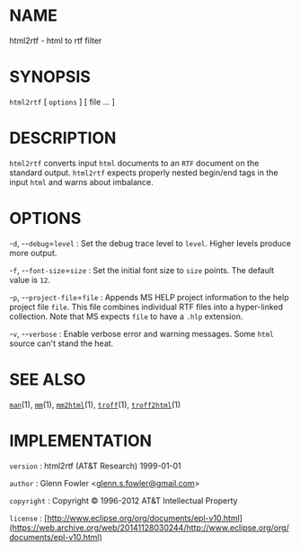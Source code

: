 # NAME

html2rtf - html to rtf filter

# SYNOPSIS

`html2rtf` \[ `options` \] \[ file ... \]

# DESCRIPTION

`html2rtf` converts input `html` documents to an `RTF` document on
the standard output. `html2rtf` expects properly nested begin/end tags
in the input `html` and warns about imbalance.

# OPTIONS

-`d`, --`debug`=`level`
:   Set the debug trace level to `level`. Higher levels produce
    more output.

-`f`, --`font-size`=`size`
:   Set the initial font size to `size` points. The default value is
    `12`.

-`p`, --`project-file`=`file`
:   Appends MS HELP project information to the help project file `file`.
    This file combines individual RTF files into a
    hyper-linked collection. Note that MS expects `file` to have a
    `.hlp` extension.

-`v`, --`verbose`
:   Enable verbose error and warning messages. Some `html` source
    can't stand the heat.

# SEE ALSO

[`man`](/web/20141128030244/http://www2.research.att.com/~astopen/man/man1/man.html)(1),
[`mm`](/web/20141128030244/http://www2.research.att.com/~astopen/man/man1/mm.html)(1),
[`mm2html`](/web/20141128030244/http://www2.research.att.com/~astopen/man/man1/mm2html.html)(1),
[`troff`](/web/20141128030244/http://www2.research.att.com/~astopen/man/man1/troff.html)(1),
[`troff2html`](/web/20141128030244/http://www2.research.att.com/~astopen/man/man1/troff2html.html)(1)

# IMPLEMENTATION

`version`
:   html2rtf (AT&T Research) 1999-01-01

`author`
:   Glenn Fowler
    &lt;[glenn.s.fowler@gmail.com](https://web.archive.org/web/20141128030244/mailto:glenn.s.fowler@gmail.com)&gt;

`copyright`
:   Copyright © 1996-2012 AT&T Intellectual Property

`license`
:   [http://www.eclipse.org/org/documents/epl-v10.html](https://web.archive.org/web/20141128030244/http://www.eclipse.org/org/documents/epl-v10.html)


